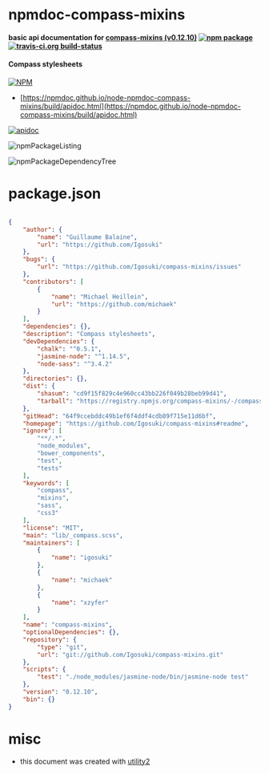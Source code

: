 # npmdoc-compass-mixins

#### basic api documentation for  [compass-mixins (v0.12.10)](https://github.com/Igosuki/compass-mixins#readme)  [![npm package](https://img.shields.io/npm/v/npmdoc-compass-mixins.svg?style=flat-square)](https://www.npmjs.org/package/npmdoc-compass-mixins) [![travis-ci.org build-status](https://api.travis-ci.org/npmdoc/node-npmdoc-compass-mixins.svg)](https://travis-ci.org/npmdoc/node-npmdoc-compass-mixins)

#### Compass stylesheets

[![NPM](https://nodei.co/npm/compass-mixins.png?downloads=true&downloadRank=true&stars=true)](https://www.npmjs.com/package/compass-mixins)

- [https://npmdoc.github.io/node-npmdoc-compass-mixins/build/apidoc.html](https://npmdoc.github.io/node-npmdoc-compass-mixins/build/apidoc.html)

[![apidoc](https://npmdoc.github.io/node-npmdoc-compass-mixins/build/screenCapture.buildCi.browser.%252Ftmp%252Fbuild%252Fapidoc.html.png)](https://npmdoc.github.io/node-npmdoc-compass-mixins/build/apidoc.html)

![npmPackageListing](https://npmdoc.github.io/node-npmdoc-compass-mixins/build/screenCapture.npmPackageListing.svg)

![npmPackageDependencyTree](https://npmdoc.github.io/node-npmdoc-compass-mixins/build/screenCapture.npmPackageDependencyTree.svg)



# package.json

```json

{
    "author": {
        "name": "Guillaume Balaine",
        "url": "https://github.com/Igosuki"
    },
    "bugs": {
        "url": "https://github.com/Igosuki/compass-mixins/issues"
    },
    "contributors": [
        {
            "name": "Michael Heillein",
            "url": "https://github.com/michaek"
        }
    ],
    "dependencies": {},
    "description": "Compass stylesheets",
    "devDependencies": {
        "chalk": "^0.5.1",
        "jasmine-node": "^1.14.5",
        "node-sass": "^3.4.2"
    },
    "directories": {},
    "dist": {
        "shasum": "cd9f15f829c4e960cc43bb226f049b28beb99d41",
        "tarball": "https://registry.npmjs.org/compass-mixins/-/compass-mixins-0.12.10.tgz"
    },
    "gitHead": "64f9ccebddc49b1ef6f4ddf4cdb89f715e11d6bf",
    "homepage": "https://github.com/Igosuki/compass-mixins#readme",
    "ignore": [
        "**/.*",
        "node_modules",
        "bower_components",
        "test",
        "tests"
    ],
    "keywords": [
        "compass",
        "mixins",
        "sass",
        "css3"
    ],
    "license": "MIT",
    "main": "lib/_compass.scss",
    "maintainers": [
        {
            "name": "igosuki"
        },
        {
            "name": "michaek"
        },
        {
            "name": "xzyfer"
        }
    ],
    "name": "compass-mixins",
    "optionalDependencies": {},
    "repository": {
        "type": "git",
        "url": "git://github.com/Igosuki/compass-mixins.git"
    },
    "scripts": {
        "test": "./node_modules/jasmine-node/bin/jasmine-node test"
    },
    "version": "0.12.10",
    "bin": {}
}
```



# misc
- this document was created with [utility2](https://github.com/kaizhu256/node-utility2)
